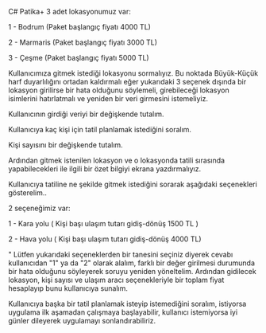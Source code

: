 C# Patika+
3 adet lokasyonumuz var:

1 - Bodrum (Paket başlangıç fiyatı 4000 TL)

2 - Marmaris (Paket başlangıç fiyatı 3000 TL)

3 - Çeşme (Paket başlangıç fiyatı 5000 TL)

Kullanıcımıza gitmek istediği lokasyonu sormalıyız. Bu noktada Büyük-Küçük harf duyarlılığını ortadan kaldırmalı eğer yukarıdaki 3 seçenek dışında bir lokasyon girilirse bir hata olduğunu söylemeli, girebileceği lokasyon isimlerini hatırlatmalı ve yeniden bir veri girmesini istemeliyiz.

Kullanıcının girdiği veriyi bir değişkende tutalım.

Kullanıcıya kaç kişi için tatil planlamak istediğini soralım.

Kişi sayısını bir değişkende tutalım.

Ardından gitmek istenilen lokasyon ve o lokasyonda tatili sırasında yapabilecekleri ile ilgili bir özet bilgiyi ekrana yazdırmalıyız.

Kullanıcıya tatiline ne şekilde gitmek istediğini sorarak aşağıdaki seçenekleri gösterelim..

2 seçeneğimiz var:

1 - Kara yolu ( Kişi başı ulaşım tutarı gidiş-dönüş 1500 TL )

2 - Hava yolu ( Kişi başı ulaşım tutarı gidiş-dönüş 4000 TL)

" Lütfen yukarıdaki seçeneklerden bir tanesini seçiniz diyerek cevabı kullanıcıdan "1" ya da "2" olarak alalım, farklı bir değer girilmesi durumunda bir hata olduğunu söyleyerek soruyu yeniden yöneltelim.
Ardından gidilecek lokasyon, kişi sayısı ve ulaşım aracı seçenekleriyle bir toplam fiyat hesaplayıp bunu kullanıcıya sunalım.

Kullanıcıya başka bir tatil planlamak isteyip istemediğini soralım, istiyorsa uygulama ilk aşamadan çalışmaya başlayabilir, kullanıcı istemiyorsa iyi günler dileyerek uygulamayı sonlandırabiliriz.
